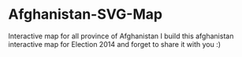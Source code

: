 # Afghanistan-SVG-Map
Interactive map for all province of Afghanistan 
I build this afghanistan interactive map for Election 2014 and forget to share it with you :) 
